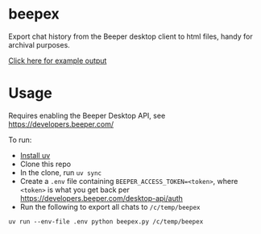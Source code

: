 # beepex

Export chat history from the Beeper desktop client to html files, handy for archival purposes.

[Click here for example output](https://html-preview.github.io/?url=https://github.com/johnburnett/beepex/blob/main/example/index.html)

# Usage

Requires enabling the Beeper Desktop API, see https://developers.beeper.com/

To run:

- [Install uv](https://docs.astral.sh/uv/getting-started/installation/)
- Clone this repo
- In the clone, run `uv sync`
- Create a `.env` file containing `BEEPER_ACCESS_TOKEN=<token>`, where `<token>` is what you get back per https://developers.beeper.com/desktop-api/auth
- Run the following to export all chats to `/c/temp/beepex`
```
uv run --env-file .env python beepex.py /c/temp/beepex
```
